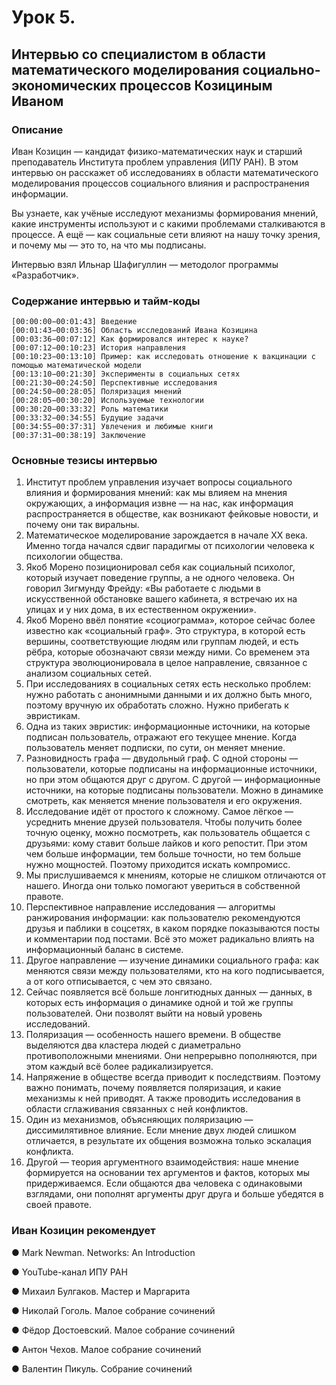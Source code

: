 # Урок 5. 
## Интервью со специалистом в области математического моделирования социально-экономических процессов Козициным Иваном

### Описание
Иван Козицин — кандидат физико-математических наук и старший преподаватель Института проблем управления (ИПУ РАН). В этом интервью он расскажет об исследованиях в области математического моделирования процессов социального влияния и распространения информации.

Вы узнаете, как учёные исследуют механизмы формирования мнений, какие инструменты используют и с какими проблемами сталкиваются в процессе. А ещё — как социальные сети влияют на нашу точку зрения, и почему мы — это то, на что мы подписаны.

Интервью взял Ильнар Шафигуллин — методолог программы «Разработчик».


### Содержание интервью и тайм-коды
```
[00:00:00−00:01:43] Введение
[00:01:43−00:03:36] Область исследований Ивана Козицина
[00:03:36−00:07:12] Как формировался интерес к науке?
[00:07:12−00:10:23] История направления
[00:10:23−00:13:10] Пример: как исследовать отношение к вакцинации с помощью математической модели
[00:13:10−00:21:30] Эксперименты в социальных сетях
[00:21:30−00:24:50] Перспективные исследования
[00:24:50−00:28:05] Поляризация мнений
[00:28:05−00:30:20] Используемые технологии
[00:30:20−00:33:32] Роль математики
[00:33:32−00:34:55] Будущие задачи
[00:34:55−00:37:31] Увлечения и любимые книги
[00:37:31−00:38:19] Заключение
```

### Основные тезисы интервью
1. Институт проблем управления изучает вопросы социального влияния и формирования мнений: как мы влияем на мнения окружающих, а информация извне — на нас, как информация распространяется в обществе, как возникают фейковые новости, и почему они так виральны.
2. Математическое моделирование зарождается в начале XX века. Именно тогда начался сдвиг парадигмы от психологии человека к психологии общества.
3. Якоб Морено позиционировал себя как социальный психолог, который изучает поведение группы, а не одного человека. Он говорил Зигмунду Фрейду: «Вы работаете с людьми в искусственной обстановке вашего кабинета, я встречаю их на улицах и у них дома, в их естественном окружении».
4. Якоб Морено ввёл понятие «социограмма», которое сейчас более известно как «социальный граф». Это структура, в которой есть вершины, соответствующие людям или группам людей, и есть рёбра, которые обозначают связи между ними. Со временем эта структура эволюционировала в целое направление, связанное с анализом социальных сетей.
5. При исследованиях в социальных сетях есть несколько проблем: нужно работать с анонимными данными и их должно быть много, поэтому вручную их обработать сложно. Нужно прибегать к эвристикам.
6. Одна из таких эвристик: информационные источники, на которые подписан пользователь, отражают его текущее мнение. Когда пользователь меняет подписки, по сути, он меняет мнение.
7. Разновидность графа — двудольный граф. С одной стороны — пользователи, которые подписаны на информационные источники, но при этом общаются друг с другом. С другой — информационные источники, на которые подписаны пользователи. Можно в динамике смотреть, как меняется мнение пользователя и его окружения.
8. Исследование идёт от простого к сложному. Самое лёгкое — усреднить мнение друзей пользователя. Чтобы получить более точную оценку, можно посмотреть, как пользователь общается с друзьями: кому ставит больше лайков и кого репостит. При этом чем больше информации, тем больше точности, но тем больше нужно мощностей. Поэтому приходится искать компромисс.
9. Мы прислушиваемся к мнениям, которые не слишком отличаются от нашего. Иногда они только помогают увериться в собственной правоте.
10. Перспективное направление исследования — алгоритмы ранжирования информации: как пользователю рекомендуются друзья и паблики в соцсетях, в каком порядке показываются посты и комментарии под постами. Всё это может радикально влиять на информационный баланс в системе.
11. Другое направление — изучение динамики социального графа: как меняются связи между пользователями, кто на кого подписывается, а от кого отписывается, с чем это связано.
12. Сейчас появляется всё больше лонгитюдных данных — данных, в которых есть информация о динамике одной и той же группы пользователей. Они позволят выйти на новый уровень исследований.
13. Поляризация — особенность нашего времени. В обществе выделяются два кластера людей с диаметрально противоположными мнениями. Они непрерывно пополняются, при этом каждый всё более радикализируется.
14. Напряжение в обществе всегда приводит к последствиям. Поэтому важно понимать, почему появляется поляризация, и какие механизмы к ней приводят. А также проводить исследования в области сглаживания связанных с ней конфликтов.
15. Один из механизмов, объясняющих поляризацию — диссимилятивное влияние. Если мнение двух людей слишком отличается, в результате их общения возможна только эскалация конфликта.
16. Другой — теория аргументного взаимодействия: наше мнение формируется на основании тех аргументов и фактов, которых мы придерживаемся. Если общаются два человека с одинаковыми взглядами, они пополнят аргументы друг друга и больше убедятся в своей правоте.

### Иван Козицин рекомендует

● Mark Newman. Networks: An Introduction

● YouTube-канал ИПУ РАН

● Михаил Булгаков. Мастер и Маргарита

● Николай Гоголь. Малое собрание сочинений

● Фёдор Достоевский. Малое собрание сочинений

● Антон Чехов. Малое собрание сочинений

● Валентин Пикуль. Собрание сочинений

